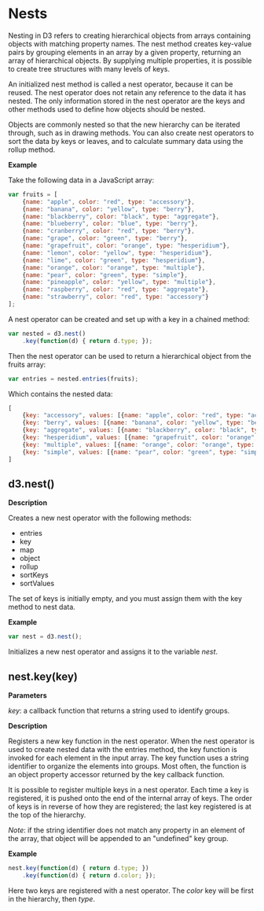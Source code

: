 # Nests

Nesting in D3 refers to creating hierarchical objects from arrays containing objects with matching property names. The nest method creates key-value pairs by grouping elements in an array by a given property, returning an array of hierarchical objects. By supplying multiple properties, it is possible to create tree structures with many levels of keys.

An initialized nest method is called a nest operator, because it can be reused. The nest operator does not retain any reference to the data it has nested. The only information stored in the nest operator are the keys and other methods used to define how objects should be nested.

Objects are commonly nested so that the new hierarchy can be iterated through, such as in drawing methods. You can also create nest operators to sort the data by keys or leaves, and to calculate summary data using the rollup method.

**Example**

Take the following data in a JavaScript array:

```javascript
var fruits = [
	{name: "apple", color: "red", type: "accessory"},
	{name: "banana", color: "yellow", type: "berry"},
	{name: "blackberry", color: "black", type: "aggregate"},
	{name: "blueberry", color: "blue", type: "berry"},
	{name: "cranberry", color: "red", type: "berry"},
	{name: "grape", color: "green", type: "berry"},
	{name: "grapefruit", color: "orange", type: "hesperidium"},
	{name: "lemon", color: "yellow", type: "hesperidium"},
	{name: "lime", color: "green", type: "hesperidium"},
	{name: "orange", color: "orange", type: "multiple"},
	{name: "pear", color: "green", type: "simple"},
	{name: "pineapple", color: "yellow", type: "multiple"},
	{name: "raspberry", color: "red", type: "aggregate"},
	{name: "strawberry", color: "red", type: "accessory"}
];
```

A nest operator can be created and set up with a key in a chained method:

```javascript
var nested = d3.nest()
	.key(function(d) { return d.type; });
```

Then the nest operator can be used to return a hierarchical object from the fruits array:

```javascript
var entries = nested.entries(fruits);
```

Which contains the nested data:

```javascript
[
	{key: "accessory", values: [{name: "apple", color: "red", type: "accessory"}, {name: "strawberry", color: "red", type: "accessory"}]},
	{key: "berry", values: [{name: "banana", color: "yellow", type: "berry"}, {name: "blueberry", color: "blue", type: "berry"}, {name: "cranberry", color: "red", type: "berry"}, {name: "grape", color: "green", type: "berry"}]},
	{key: "aggregate", values: [{name: "blackberry", color: "black", type: "aggregate"}, {name: "raspberry", color: "red", type: "aggregate"}]},
	{key: "hesperidium", values: [{name: "grapefruit", color: "orange", type: "hesperidium"}, {name: "lemon", color: "yellow", type: "hesperidium"}, {name: "lime", color: "green", type: "hesperidium"}]},
	{key: "multiple", values: [{name: "orange", color: "orange", type: "multiple"}, {name: "pineapple", color: "yellow", type: "multiple"}]},
	{key: "simple", values: [{name: "pear", color: "green", type: "simple"}]}
]
```

## d3.nest()

**Description**

Creates a new nest operator with the following methods:

- entries
- key
- map
- object
- rollup
- sortKeys
- sortValues

The set of keys is initially empty, and you must assign them with the key method to nest data.

**Example**

```javascript
var nest = d3.nest();
```

Initializes a new nest operator and assigns it to the variable *nest*.


## nest.key(key)

**Parameters**

*key*: a callback function that returns a string used to identify groups.

**Description**

Registers a new key function in the nest operator. When the nest operator is used to create nested data with the entries method, the key function is invoked for each element in the input array. The key function uses a string identifier to organize the elements into groups. Most often, the function is an object property accessor returned by the key callback function.

It is possible to register multiple keys in a nest operator. Each time a key is registered, it is pushed onto the end of the internal array of keys. The order of keys is in reverse of how they are registered; the last key registered is at the top of the hierarchy.

*Note*: if the string identifier does not match any property in an element of the array, that object will be appended to an "undefined" key group.

**Example**

```javascript
nest.key(function(d) { return d.type; })
	.key(function(d) { return d.color; });
```

Here two keys are registered with a nest operator. The *color* key will be first in the hierarchy, then *type*.

